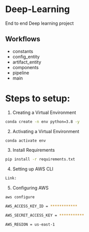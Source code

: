 # Deep-Learning
End to end Deep learning project

## Workflows

- constants
- config_entity
- artifact_entity
- components
- pipeline
- main

# Steps to setup:

1. Creating a Virtual Environment

```bash
conda create -n env python=3.8 -y
```

2. Activating a Virtual Environment

```bash
conda activate env
```
3. Install Requirements

```bash
pip install -r requirements.txt
```

4. Setting up AWS CLI

```bash
Link: 
```
5. Configuring AWS 

```bash
aws configure
```

```bash
AWS_ACCESS_KEY_ID = ************

AWS_SECRET_ACCESS_KEY = ***********

AWS_REGION = us-east-1
```